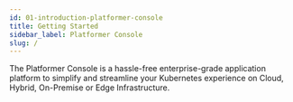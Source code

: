 ```yaml
---
id: 01-introduction-platformer-console
title: Getting Started
sidebar_label: Platformer Console
slug: /
---
```


The Platformer Console is a hassle-free enterprise-grade application platform to simplify and streamline your Kubernetes experience on Cloud, Hybrid, On-Premise or Edge Infrastructure.
